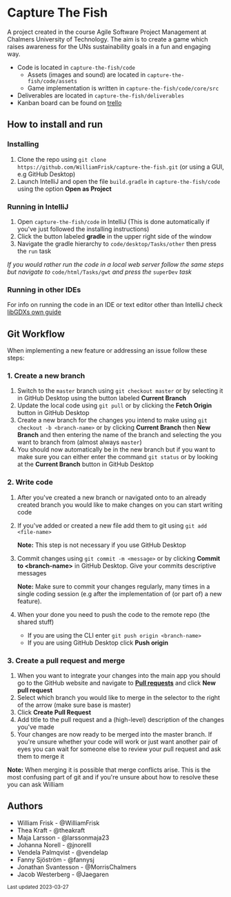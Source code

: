 # Capture The Fish

A project created in the course Agile Software Project Management at Chalmers University of Technology.
The aim is to create a game which raises awareness for the UNs sustainability goals in a fun and engaging way.

- Code is located in `capture-the-fish/code`
   - Assets (images and sound) are located in `capture-the-fish/code/assets`
   - Game implementation is written in `capture-the-fish/code/core/src`
- Deliverables are located in `capture-the-fish/deliverables`
- Kanban board can be found on [trello](https://trello.com/b/x1DcQ0eq)

## How to install and run

### Installing

1. Clone the repo using `git clone https://github.com/WilliamFrisk/capture-the-fish.git` (or using a GUI, e.g GitHub Desktop)
2. Launch IntelliJ and open the file `build.gradle` in `capture-the-fish/code` using the option **Open as Project**

### Running in IntelliJ

1. Open `capture-the-fish/code` in IntelliJ (This is done automatically if you've just followed the installing instructions)
2. Click the button labeled **gradle** in the upper right side of the window
3. Navigate the gradle hierarchy to `code/desktop/Tasks/other` then press the `run` task

_If you would rather run the code in a local web server follow the same steps but navigate to_
`code/html/Tasks/gwt` _and press the_ `superDev` _task_

### Running in other IDEs

For info on running the code in an IDE or text editor other than IntelliJ check [libGDXs own guide](https://libgdx.com/wiki/start/import-and-running)

## Git Workflow

When implementing a new feature or addressing an issue follow these steps:

### 1. Create a new branch

1. Switch to the `master` branch using `git checkout master` or by selecting it in GitHub Desktop using the
   button labeled **Current Branch**
2. Update the local code using `git pull` or by clicking the **Fetch Origin** button in GitHub Desktop
3. Create a new branch for the changes you intend to make using `git checkout -b <branch-name>` or by clicking **Current Branch** then
   **New Branch** and then entering the name of the branch and selecting the you want to branch from (almost always `master`)
4. You should now automatically be in the new branch but if you want to make sure you can either enter the command `git status` or
   by looking at the **Current Branch** button in GitHub Desktop

### 2. Write code

1. After you've created a new branch or navigated onto to an already created branch you would like to make changes on you can start writing code
2. If you've added or created a new file add them to git using `git add <file-name>`

   **Note:** This step is not necessary if you use GitHub Desktop

3. Commit changes using `git commit -m <message>` or by clicking **Commit to \<branch-name\>** in GitHub Desktop. Give your commits descriptive messages

   **Note:** Make sure to commit your changes regularly, many times in a single coding session (e.g after the implementation of (or part of) a new
   feature).

4. When your done you need to push the code to the remote repo (the shared stuff)
   - If you are using the CLI enter `git push origin <branch-name>`
   - If you are using GitHub Desktop click **Push origin**

### 3. Create a pull request and merge

1. When you want to integrate your changes into the main app you should go to the GitHub website and navigate to **[Pull requests](https://github.com/WilliamFrisk/capture-the-fish/pulls)**
   and click **New pull request**
2. Select which branch you would like to merge in the selector to the right of the arrow (make sure base is master)
3. Click **Create Pull Request**
4. Add title to the pull request and a (high-level) description of the changes you've made
5. Your changes are now ready to be merged into the master branch. If you're unsure whether your code will work or just want another pair of eyes
   you can wait for someone else to review your pull request and ask them to merge it

**Note:** When merging it is possible that merge conflicts arise. This is the most confusing part of git and if you're unsure about how to
resolve these you can ask William

## Authors

- William Frisk - @WilliamFrisk
- Thea Kraft - @theakraft
- Maja Larsson - @larssonmaja23
- Johanna Norell - @jnorelll
- Vendela Palmqvist - @vendelap
- Fanny Sjöström - @fannysj
- Jonathan Svantesson - @MorrisChalmers
- Jacob Westerberg - @Jaegaren

<sub>Last updated 2023-03-27</sub>
